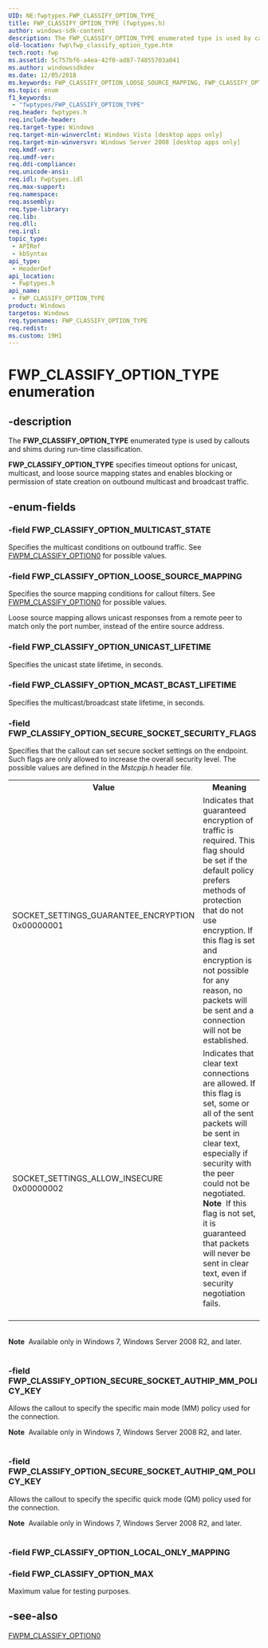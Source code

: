 ```yaml
---
UID: NE:fwptypes.FWP_CLASSIFY_OPTION_TYPE_
title: FWP_CLASSIFY_OPTION_TYPE (fwptypes.h)
author: windows-sdk-content
description: The FWP_CLASSIFY_OPTION_TYPE enumerated type is used by callouts and shims during run-time classification.FWP_CLASSIFY_OPTION_TYPE specifies timeout options for unicast, multicast, and loose source mapping states and enables blocking or permission of state creation on outbound multicast and broadcast traffic.
old-location: fwp\fwp_classify_option_type.htm
tech.root: fwp
ms.assetid: 5c757bf6-a4ea-42f0-ad87-74855703a041
ms.author: windowssdkdev
ms.date: 12/05/2018
ms.keywords: FWP_CLASSIFY_OPTION_LOOSE_SOURCE_MAPPING, FWP_CLASSIFY_OPTION_MAX, FWP_CLASSIFY_OPTION_MCAST_BCAST_LIFETIME, FWP_CLASSIFY_OPTION_MULTICAST_STATE, FWP_CLASSIFY_OPTION_SECURE_SOCKET_AUTHIP_MM_POLICY_KEY, FWP_CLASSIFY_OPTION_SECURE_SOCKET_AUTHIP_QM_POLICY_KEY, FWP_CLASSIFY_OPTION_SECURE_SOCKET_SECURITY_FLAGS, FWP_CLASSIFY_OPTION_TYPE, FWP_CLASSIFY_OPTION_TYPE enumeration [Filtering], FWP_CLASSIFY_OPTION_UNICAST_LIFETIME, fwp.fwp_classify_option_type, fwptypes/FWP_CLASSIFY_OPTION_LOOSE_SOURCE_MAPPING, fwptypes/FWP_CLASSIFY_OPTION_MAX, fwptypes/FWP_CLASSIFY_OPTION_MCAST_BCAST_LIFETIME, fwptypes/FWP_CLASSIFY_OPTION_MULTICAST_STATE, fwptypes/FWP_CLASSIFY_OPTION_SECURE_SOCKET_AUTHIP_MM_POLICY_KEY, fwptypes/FWP_CLASSIFY_OPTION_SECURE_SOCKET_AUTHIP_QM_POLICY_KEY, fwptypes/FWP_CLASSIFY_OPTION_SECURE_SOCKET_SECURITY_FLAGS, fwptypes/FWP_CLASSIFY_OPTION_TYPE, fwptypes/FWP_CLASSIFY_OPTION_UNICAST_LIFETIME
ms.topic: enum
f1_keywords: 
 - "fwptypes/FWP_CLASSIFY_OPTION_TYPE"
req.header: fwptypes.h
req.include-header: 
req.target-type: Windows
req.target-min-winverclnt: Windows Vista [desktop apps only]
req.target-min-winversvr: Windows Server 2008 [desktop apps only]
req.kmdf-ver: 
req.umdf-ver: 
req.ddi-compliance: 
req.unicode-ansi: 
req.idl: Fwptypes.idl
req.max-support: 
req.namespace: 
req.assembly: 
req.type-library: 
req.lib: 
req.dll: 
req.irql: 
topic_type:
 - APIRef
 - kbSyntax
api_type:
 - HeaderDef
api_location:
 - Fwptypes.h
api_name:
 - FWP_CLASSIFY_OPTION_TYPE
product: Windows
targetos: Windows
req.typenames: FWP_CLASSIFY_OPTION_TYPE
req.redist: 
ms.custom: 19H1
---
```


# FWP_CLASSIFY_OPTION_TYPE enumeration


## -description


The <b>FWP_CLASSIFY_OPTION_TYPE</b> enumerated type is used by callouts and shims during run-time classification.

<b>FWP_CLASSIFY_OPTION_TYPE</b> specifies timeout options for unicast, multicast, and loose source mapping states and enables blocking or permission of state creation on outbound multicast and broadcast traffic.


## -enum-fields




### -field FWP_CLASSIFY_OPTION_MULTICAST_STATE

Specifies the multicast conditions on outbound traffic. See <a href="https://docs.microsoft.com/windows/desktop/api/fwpmtypes/ns-fwpmtypes-fwpm_classify_option0_">FWPM_CLASSIFY_OPTION0</a> for possible values.


### -field FWP_CLASSIFY_OPTION_LOOSE_SOURCE_MAPPING

Specifies the source mapping conditions for callout filters. See <a href="https://docs.microsoft.com/windows/desktop/api/fwpmtypes/ns-fwpmtypes-fwpm_classify_option0_">FWPM_CLASSIFY_OPTION0</a> for possible values.

 Loose source mapping allows unicast responses from a remote peer to match only the port number, instead of the entire source address.


### -field FWP_CLASSIFY_OPTION_UNICAST_LIFETIME

Specifies the unicast state lifetime, in seconds.


### -field FWP_CLASSIFY_OPTION_MCAST_BCAST_LIFETIME

Specifies the multicast/broadcast state lifetime, in seconds.


### -field FWP_CLASSIFY_OPTION_SECURE_SOCKET_SECURITY_FLAGS

Specifies that the callout can set secure socket settings on the endpoint.    Such flags are only allowed to increase the overall security level. The possible values are defined in the <i>Mstcpip.h</i> header file.

<table>
<tr>
<th>Value</th>
<th>Meaning</th>
</tr>
<tr>
<td>SOCKET_SETTINGS_GUARANTEE_ENCRYPTION 0x00000001 </td>
<td>Indicates that guaranteed encryption of traffic is required.  This flag should be set if the default policy prefers methods of protection that do not use encryption. If this flag is set and encryption is not possible for any reason, no packets will be sent and a connection will not be established.</td>
</tr>
<tr>
<td>SOCKET_SETTINGS_ALLOW_INSECURE 0x00000002 </td>
<td>Indicates that clear text connections are allowed.  If this flag is set, some or all of the sent packets will be sent in clear text, especially if security with the peer could not be negotiated.<div class="alert"><b>Note</b>  If this flag is not set, it is guaranteed that packets will never be sent in clear text, even if security negotiation fails.</div>
<div> </div>
</td>
</tr>
</table>
 

<div class="alert"><b>Note</b>  Available only in Windows 7,  Windows Server 2008 R2, and later.</div>
<div> </div>

### -field FWP_CLASSIFY_OPTION_SECURE_SOCKET_AUTHIP_MM_POLICY_KEY

Allows the callout to specify the specific main mode (MM) policy used for the connection.   

<div class="alert"><b>Note</b>  Available only in Windows 7,  Windows Server 2008 R2, and later.</div>
<div> </div>

### -field FWP_CLASSIFY_OPTION_SECURE_SOCKET_AUTHIP_QM_POLICY_KEY

Allows the callout to specify the specific quick mode (QM) policy used for the connection.   

<div class="alert"><b>Note</b>  Available only in Windows 7,  Windows Server 2008 R2, and later.</div>
<div> </div>

### -field FWP_CLASSIFY_OPTION_LOCAL_ONLY_MAPPING


### -field FWP_CLASSIFY_OPTION_MAX

Maximum value for testing purposes.


## -see-also




<a href="https://docs.microsoft.com/windows/desktop/api/fwpmtypes/ns-fwpmtypes-fwpm_classify_option0_">FWPM_CLASSIFY_OPTION0</a>
 

 

